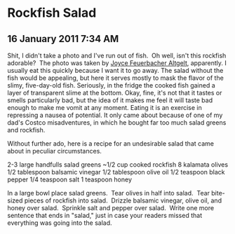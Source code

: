 # Rockfish Salad
## 16 January 2011 7:34 AM

Shit, I didn't take a photo and I've
run out of fish.  Oh well, isn't this
rockfish adorable?  The photo was
taken by [Joyce Feuerbacher Altgelt][1],
apparently.
I usually eat this quickly because I want it to go away. The salad without the fish would be appealing, but here it serves mostly to mask the flavor of the slimy, five-day-old fish. Seriously, in the fridge the cooked fish gained a layer of transparent slime at the bottom. Okay, fine, it's not that it tastes or smells particularly bad, but the idea of it makes me feel it will taste bad enough to make me vomit at any moment. Eating it is an exercise in repressing a nausea of potential. It only came about because of one of my dad's Costco misadventures, in which he bought far too much salad greens and rockfish.



Without further ado, here is a recipe for an undesirable salad that came about in peculiar circumstances.



2-3 large handfulls salad greens
~1/2 cup cooked rockfish
8 kalamata olives
1/2 tablespoon balsamic vinegar
1/2 tablespoon olive oil
1/2 teaspoon black pepper
1/4 teaspoon salt
1 teaspoon honey

In a large bowl place salad greens.  Tear olives in half into salad.  Tear bite-sized pieces of rockfish into salad.  Drizzle balsamic vinegar, olive oil, and honey over salad.  Sprinkle salt and pepper over salad.  Write one more sentence that ends in "salad," just in case your readers missed that everything was going into the salad.





   [1]: http://photos.igougo.com/pictures-photos-p304405-Yellow_eyed_rock_fish.html
